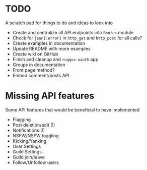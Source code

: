 # TODO

A scratch pad for things to do and ideas to look into

* Create and centralize all API endpoints into `Routes` module
* Check for `json[:error]` in `http_get` and `http_post` for all calls?
* Create examples in documentation
* Update README with more examples
* Create wiki on GitHub
* Finish and cleanup and `ruqqus-oauth` app
* Groups in documentation
* Front page method?
* Embed comment/posts API 

# Missing API features

Some API features that would be beneficial to have implemented

* Flagging
* Post deletion/edit (!)
* Notifications (!)
* NSFW/NSFW toggling
* Kicking/Yanking
* User Settings
* Guild Settings
* Guild join/leave
* Follow/Unfollow users
